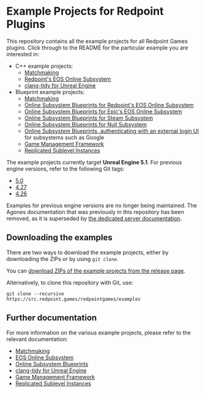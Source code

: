 # Example Projects for Redpoint Plugins

This repository contains all the example projects for all Redpoint Games plugins. Click through to the README for the particular example you are interested in:

- C++ example projects:
  - [Matchmaking](./MM_SimpleCPP/)
  - [Redpoint's EOS Online Subsystem](./EOS_CPlusPlus/)
  - [clang-tidy for Unreal Engine](./ClangTidy/)
- Blueprint example projects:
  - [Matchmaking](./MM_SimpleBP/)
  - [Online Subsystem Blueprints for Redpoint's EOS Online Subsystem](./OSB_RedpointEOS/)
  - [Online Subsystem Blueprints for Epic's EOS Online Subsystem](./OSB_EpicEOS/)
  - [Online Subsystem Blueprints for Steam Subsystem](./OSB_Steam/)
  - [Online Subsystem Blueprints for Null Subsystem](./OSB_Null/)
  - [Online Subsystem Blueprints, authenticating with an external login UI](./OSB_LoginUI/) for subsystems such as Google
  - [Game Management Framework](./GMF/)
  - [Replicated Sublevel Instances](./RSI/)

The example projects currently target **Unreal Engine 5.1**. For previous engine versions, refer to the following Git tags:

- [5.0](https://src.redpoint.games/redpointgames/examples/-/tree/5.0)
- [4.27](https://src.redpoint.games/redpointgames/examples/-/tree/4.27)
- [4.26](https://src.redpoint.games/redpointgames/examples/-/tree/15179ddf7783451d09d365ee8e0d1392aef36bb2/Archived)

Examples for previous engine versions are no longer being maintained. The Agones documentation that was previously in this repository has been removed, as it is superseded by [the dedicated server documentation](https://docs.redpoint.games/eos-online-subsystem/docs/dedis_overview).

## Downloading the examples

There are two ways to download the example projects, either by downloading the ZIPs or by using `git clone`.

You can [download ZIPs of the example projects from the release page](https://src.redpoint.games/redpointgames/examples/-/releases).

Alternatively, to clone this repository with Git, use:

```
git clone --recursive https://src.redpoint.games/redpointgames/examples
```

## Further documentation

For more information on the various example projects, please refer to the relevant documentation:

- [Matchmaking](https://docs.redpoint.games/matchmaking/docs/example_project)
- [EOS Online Subsystem](https://docs.redpoint.games/eos-online-subsystem/docs/example_project)
- [Online Subsystem Blueprints](https://docs.redpoint.games/online-subsystem-blueprints/docs/example_project)
- [clang-tidy for Unreal Engine](https://docs.redpoint.games/clang-tidy-for-unreal-engine/docs/)
- [Game Management Framework](https://docs.redpoint.games/game-management-framework/docs/)
- [Replicated Sublevel Instances](https://www.unrealengine.com/marketplace/en-US/product/replicated-sublevel-instances)